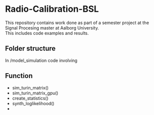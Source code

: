# Radio-Calibration-BSL
This repository contains work done as part of a semester project at the Signal Procesing master at Aalborg University.  
This includes code examples and results.
## Folder structure 
In /model_simulation code involving 

## Function
* sim_turin_matrix()
* sim_turin_matrix_gpu()
* create_statistics()
* synth_loglikelihood()
* 
